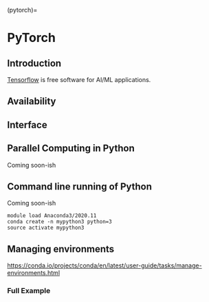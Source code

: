 (pytorch)=

# PyTorch

## Introduction

[Tensorflow]() is free software for AI/ML applications.   

## Availability


## Interface


## Parallel Computing in Python

Coming soon-ish

## Command line running of Python

Coming soon-ish

```
module load Anaconda3/2020.11
conda create -n mypython3 python=3
source activate mypython3
```

## Managing environments

<https://conda.io/projects/conda/en/latest/user-guide/tasks/manage-environments.html>

### Full Example




